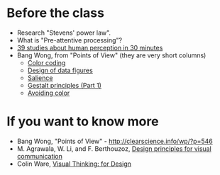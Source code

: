 # Before the class

- Research "Stevens' power law". 
- What is "Pre-attentive processing"?
- [39 studies about human perception in 30 minutes](https://medium.com/@kennelliott/39-studies-about-human-perception-in-30-minutes-4728f9e31a73#.msiyfzvmr)
- Bang Wong, from "Points of View" (they are very short columns)
  - [Color coding](http://www.nature.com/nmeth/journal/v7/n8/full/nmeth0810-573.html)
  - [Design of data figures](http://www.nature.com/nmeth/journal/v7/n9/full/nmeth0910-665.html)
  - [Salience](http://www.nature.com/nmeth/journal/v7/n10/full/nmeth1010-773.html)
  - [Gestalt principles (Part 1)](http://www.nature.com/nmeth/journal/v7/n11/full/nmeth1110-863.html)
  - [Avoiding color](http://www.nature.com/nmeth/journal/v8/n7/full/nmeth.1642.html)

# If you want to know more

- Bang Wong, "Points of View" - http://clearscience.info/wp/?p=546
- M. Agrawala, W. Li, and F. Berthouzoz, [Design principles for visual communication](http://vis.berkeley.edu/papers/designprinciples/p60-agrawala.pdf)
- Colin Ware, [Visual Thinking: for Design](http://www.amazon.com/Visual-Thinking-Kaufmann-Interactive-Technologies/dp/0123708966)
